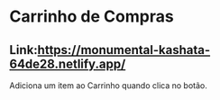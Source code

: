 # Carrinho de Compras
## Link:https://monumental-kashata-64de28.netlify.app/
Adiciona um item ao Carrinho quando clica no botão.
